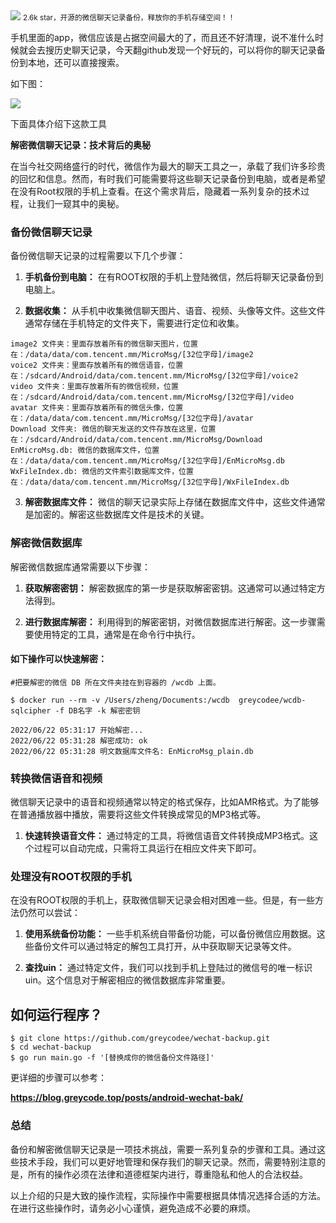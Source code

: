 <img src="/assets/image/231009-微信聊天记录备份-1.png" style="max-width: 70%; height: auto;">
<small>2.6k star，开源的微信聊天记录备份，释放你的手机存储空间！！</small>


手机里面的app，微信应该是占据空间最大的了，而且还不好清理，说不准什么时候就会去搜历史聊天记录，今天翻github发现一个好玩的，可以将你的聊天记录备份到本地，还可以直接搜索。

如下图：

![](/assets/image/231009-微信聊天记录备份-1.png)

 下面具体介绍下这款工具
 
 
 **解密微信聊天记录：技术背后的奥秘**

在当今社交网络盛行的时代，微信作为最大的聊天工具之一，承载了我们许多珍贵的回忆和信息。然而，有时我们可能需要将这些聊天记录备份到电脑，或者是希望在没有Root权限的手机上查看。在这个需求背后，隐藏着一系列复杂的技术过程，让我们一窥其中的奥秘。

### **备份微信聊天记录**

备份微信聊天记录的过程需要以下几个步骤：

1. **手机备份到电脑：** 在有ROOT权限的手机上登陆微信，然后将聊天记录备份到电脑上。

2. **数据收集：** 从手机中收集微信聊天图片、语音、视频、头像等文件。这些文件通常存储在手机特定的文件夹下，需要进行定位和收集。

```
image2 文件夹：里面存放着所有的微信聊天图片，位置在：/data/data/com.tencent.mm/MicroMsg/[32位字母]/image2
voice2 文件夹：里面存放着所有的微信语音，位置在：/sdcard/Android/data/com.tencent.mm/MicroMsg/[32位字母]/voice2
video 文件夹：里面存放着所有的微信视频，位置在：/sdcard/Android/data/com.tencent.mm/MicroMsg/[32位字母]/video
avatar 文件夹：里面存放着所有的微信头像，位置在：/data/data/com.tencent.mm/MicroMsg/[32位字母]/avatar
Download 文件夹: 微信的聊天发送的文件存放在这里，位置在：/sdcard/Android/data/com.tencent.mm/MicroMsg/Download
EnMicroMsg.db: 微信的数据库文件，位置在：/data/data/com.tencent.mm/MicroMsg/[32位字母]/EnMicroMsg.db
WxFileIndex.db: 微信的文件索引数据库文件，位置在：/data/data/com.tencent.mm/MicroMsg/[32位字母]/WxFileIndex.db
```

3. **解密数据库文件：** 微信的聊天记录实际上存储在数据库文件中，这些文件通常是加密的。解密这些数据库文件是技术的关键。

### **解密微信数据库**

解密微信数据库通常需要以下步骤：

1. **获取解密密钥：** 解密数据库的第一步是获取解密密钥。这通常可以通过特定方法得到。

2. **进行数据库解密：** 利用得到的解密密钥，对微信数据库进行解密。这一步骤需要使用特定的工具，通常是在命令行中执行。

#### 如下操作可以快速解密：

```
#把要解密的微信 DB 所在文件夹挂在到容器的 /wcdb 上面。

$ docker run --rm -v /Users/zheng/Documents:/wcdb  greycodee/wcdb-sqlcipher -f DB名字 -k 解密密钥

2022/06/22 05:31:17 开始解密...
2022/06/22 05:31:28 解密成功: ok
2022/06/22 05:31:28 明文数据库文件名: EnMicroMsg_plain.db
```

### **转换微信语音和视频**

微信聊天记录中的语音和视频通常以特定的格式保存，比如AMR格式。为了能够在普通播放器中播放，需要将这些文件转换成常见的MP3格式等。

1. **快速转换语音文件：** 通过特定的工具，将微信语音文件转换成MP3格式。这个过程可以自动完成，只需将工具运行在相应文件夹下即可。

### **处理没有ROOT权限的手机**

在没有ROOT权限的手机上，获取微信聊天记录会相对困难一些。但是，有一些方法仍然可以尝试：

1. **使用系统备份功能：** 一些手机系统自带备份功能，可以备份微信应用数据。这些备份文件可以通过特定的解包工具打开，从中获取聊天记录等文件。

2. **查找uin：** 通过特定文件，我们可以找到手机上登陆过的微信号的唯一标识uin。这个信息对于解密相应的微信数据库非常重要。 

## 如何运行程序？

```
$ git clone https://github.com/greycodee/wechat-backup.git
$ cd wechat-backup
$ go run main.go -f '[替换成你的微信备份文件路径]'
```

更详细的步骤可以参考：

**https://blog.greycode.top/posts/android-wechat-bak/**

### **总结**

备份和解密微信聊天记录是一项技术挑战，需要一系列复杂的步骤和工具。通过这些技术手段，我们可以更好地管理和保存我们的聊天记录。然而，需要特别注意的是，所有的操作必须在法律和道德框架内进行，尊重隐私和他人的合法权益。

以上介绍的只是大致的操作流程，实际操作中需要根据具体情况选择合适的方法。在进行这些操作时，请务必小心谨慎，避免造成不必要的麻烦。